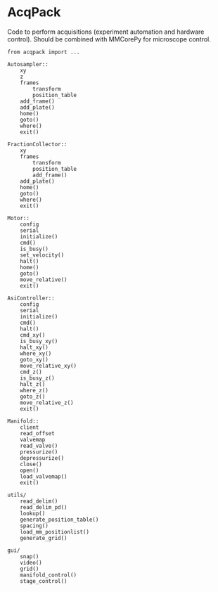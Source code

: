 # AcqPack
Code to perform acquisitions (experiment automation and hardware control).
Should be combined with MMCorePy for microscope control.

`from acqpack import ...`
```
Autosampler::
	xy
	z
	frames
		transform
		position_table
	add_frame()
	add_plate()
	home()
	goto()
	where()
	exit()
 
FractionCollector::
	xy
	frames
		transform
		position_table
		add_frame()
	add_plate()
	home()
	goto()
	where()
	exit()
 
Motor::
	config
	serial
	initialize()
	cmd()
	is_busy()
	set_velocity()
	halt()
	home()
	goto()
	move_relative()
	exit()
 
AsiController::
	config
	serial
	initialize()
	cmd()
	halt()
	cmd_xy()
	is_busy_xy()
	halt_xy()
	where_xy()
	goto_xy()
	move_relative_xy()
	cmd_z()
	is_busy_z()
	halt_z()
	where_z()
	goto_z()
	move_relative_z()
	exit()
 
Manifold::
	client
	read_offset
	valvemap
	read_valve()
	pressurize()
	depressurize()
	close()
	open()
	load_valvemap()
	exit()
 
utils/
	read_delim()
	read_delim_pd()
	lookup()
	generate_position_table()
	spacing()
	load_mm_positionlist()
	generate_grid()
 
gui/
	snap()
	video()
	grid()
	manifold_control()
	stage_control()
```






	



